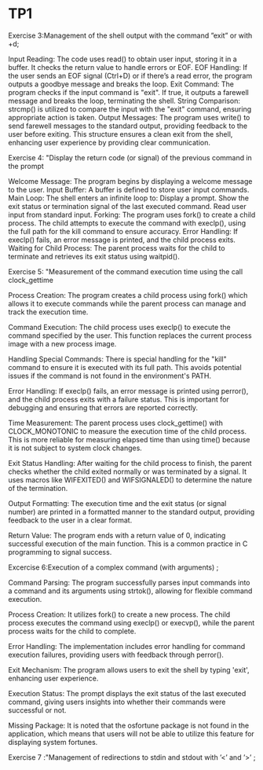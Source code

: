 # TP1
Exercise 3:Management of the shell output with the command ”exit” or with <ctrl>+d;

Input Reading: The code uses read() to obtain user input, storing it in a buffer. It checks the return value to handle errors or EOF.
EOF Handling: If the user sends an EOF signal (Ctrl+D) or if there’s a read error, the program outputs a goodbye message and breaks the loop.
Exit Command: The program checks if the input command is "exit". If true, it outputs a farewell message and breaks the loop, terminating the shell.
String Comparison: strcmp() is utilized to compare the input with the "exit" command, ensuring appropriate action is taken.
Output Messages: The program uses write() to send farewell messages to the standard output, providing feedback to the user before exiting.
This structure ensures a clean exit from the shell, enhancing user experience by providing clear communication.

Exercise 4: "Display the return code (or signal) of the previous command in the prompt 

Welcome Message: The program begins by displaying a welcome message to the user.
Input Buffer: A buffer is defined to store user input commands.
Main Loop: The shell enters an infinite loop to:
Display a prompt.
Show the exit status or termination signal of the last executed command.
Read user input from standard input.
Forking: The program uses fork() to create a child process. The child attempts to execute the command with execlp(), using the full path for the kill command to ensure accuracy.
Error Handling: If execlp() fails, an error message is printed, and the child process exits.
Waiting for Child Process: The parent process waits for the child to terminate and retrieves its exit status using waitpid().

Exercise 5: "Measurement of the command execution time using the call clock_gettime 

Process Creation: The program creates a child process using fork() which allows it to execute commands while the parent process can manage and track the execution time.

Command Execution: The child process uses execlp() to execute the command specified by the user. This function replaces the current process image with a new process image.

Handling Special Commands: There is special handling for the "kill" command to ensure it is executed with its full path. This avoids potential issues if the command is not found in the environment's PATH.

Error Handling: If execlp() fails, an error message is printed using perror(), and the child process exits with a failure status. This is important for debugging and ensuring that errors are reported correctly.

Time Measurement: The parent process uses clock_gettime() with CLOCK_MONOTONIC to measure the execution time of the child process. This is more reliable for measuring elapsed time than using time() because it is not subject to system clock changes.

Exit Status Handling: After waiting for the child process to finish, the parent checks whether the child exited normally or was terminated by a signal. It uses macros like WIFEXITED() and WIFSIGNALED() to determine the nature of the termination.

Output Formatting: The execution time and the exit status (or signal number) are printed in a formatted manner to the standard output, providing feedback to the user in a clear format.

Return Value: The program ends with a return value of 0, indicating successful execution of the main function. This is a common practice in C programming to signal success.

Excercise 6:Execution of a complex command (with arguments) ;

Command Parsing: The program successfully parses input commands into a command and its arguments using strtok(), allowing for flexible command execution.

Process Creation: It utilizes fork() to create a new process. The child process executes the command using execlp() or execvp(), while the parent process waits for the child to complete.

Error Handling: The implementation includes error handling for command execution failures, providing users with feedback through perror().

Exit Mechanism: The program allows users to exit the shell by typing 'exit', enhancing user experience.

Execution Status: The prompt displays the exit status of the last executed command, giving users insights into whether their commands were successful or not.

Missing Package: It is noted that the osfortune package is not found in the application, which means that users will not be able to utilize this feature for displaying system fortunes.

Exercise 7 :"Management of redirections to stdin and stdout with ’<’ and ’>’ ;

